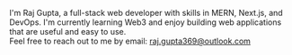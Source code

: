 I'm Raj Gupta, a full-stack web developer with skills in MERN, Next.js, and DevOps.
I'm currently learning Web3 and enjoy building web applications that are useful and easy to use.
</br>
Feel free to reach out to me by email: raj.gupta369@outlook.com
